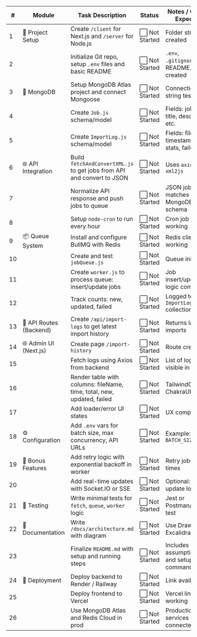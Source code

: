 | #  | Module                  | Task Description                                                       | Status        | Notes / Output Expected                      |
| -- | ----------------------- | ---------------------------------------------------------------------- | ------------- | -------------------------------------------- |
| 1  | 📁 Project Setup        | Create `/client` for Next.js and `/server` for Node.js                 | ⬜ Not Started | Folder structure created                     |
| 2  |                         | Initialize Git repo, setup `.env` files and basic README               | ⬜ Not Started | `.env`, `.gitignore`, README.md created      |
| 3  | 🧠 MongoDB              | Setup MongoDB Atlas project and connect Mongoose                       | ⬜ Not Started | Connection string tested                     |
| 4  |                         | Create `Job.js` schema/model                                           | ⬜ Not Started | Fields: jobId, title, description, etc.      |
| 5  |                         | Create `ImportLog.js` schema/model                                     | ⬜ Not Started | Fields: fileName, timestamp, stats, failures |
| 6  | 🌐 API Integration      | Build `fetchAndConvertXML.js` to get jobs from API and convert to JSON | ⬜ Not Started | Uses `axios` + `xml2js`                      |
| 7  |                         | Normalize API response and push jobs to queue                          | ⬜ Not Started | JSON job format matches MongoDB schema       |
| 8  |                         | Setup `node-cron` to run every hour                                    | ⬜ Not Started | Cron job working                             |
| 9  | 📦 Queue System         | Install and configure BullMQ with Redis                                | ⬜ Not Started | Redis client working                         |
| 10 |                         | Create and test `jobQueue.js`                                          | ⬜ Not Started | Queue initialized                            |
| 11 |                         | Create `worker.js` to process queue: insert/update jobs                | ⬜ Not Started | Job insert/update logic complete             |
| 12 |                         | Track counts: new, updated, failed                                     | ⬜ Not Started | Logged to `ImportLog` collection             |
| 13 | 🧪 API Routes (Backend) | Create `/api/import-logs` to get latest import history                 | ⬜ Not Started | Returns last 20 imports                      |
| 14 | 🌐 Admin UI (Next.js)   | Create page `/import-history`                                          | ⬜ Not Started | Route created                                |
| 15 |                         | Fetch logs using Axios from backend                                    | ⬜ Not Started | List of logs visible in UI                   |
| 16 |                         | Render table with columns: fileName, time, total, new, updated, failed | ⬜ Not Started | TailwindCSS or ChakraUI used                 |
| 17 |                         | Add loader/error UI states                                             | ⬜ Not Started | UX completed                                 |
| 18 | ⚙️ Configuration        | Add `.env` vars for batch size, max concurrency, API URLs              | ⬜ Not Started | Example: `BATCH_SIZE=50`                     |
| 19 | 🚀 Bonus Features       | Add retry logic with exponential backoff in worker                     | ⬜ Not Started | Retry jobs 3 times                           |
| 20 |                         | Add real-time updates with Socket.IO or SSE                            | ⬜ Not Started | Optional: Live update logs                   |
| 21 | 🧪 Testing              | Write minimal tests for `fetch`, `queue`, `worker` logic               | ⬜ Not Started | Jest or Postman/manual test                  |
| 22 | 📄 Documentation        | Write `/docs/architecture.md` with diagram                             | ⬜ Not Started | Use Draw\.io or Excalidraw                   |
| 23 |                         | Finalize `README.md` with setup and running steps                      | ⬜ Not Started | Includes assumptions and setup commands      |
| 24 | 🚢 Deployment           | Deploy backend to Render / Railway                                     | ⬜ Not Started | Link available                               |
| 25 |                         | Deploy frontend to Vercel                                              | ⬜ Not Started | Vercel link working                          |
| 26 |                         | Use MongoDB Atlas and Redis Cloud in prod                              | ⬜ Not Started | Production services connected                |
